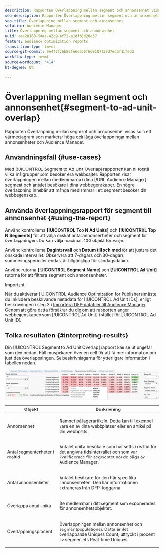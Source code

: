 ```yaml
---
description: Rapporten Överlappning mellan segment och annonsenhet visas som ett värmediagram som markerar höga och låga överlappningar mellan annonsenheter och Audience Manager.
seo-description: Rapporten Överlappning mellan segment och annonsenhet visas som ett värmediagram som markerar höga och låga överlappningar mellan annonsenheter och Audience Manager.
seo-title: Överlappning mellan segment och annonsenhet
solution: Audience Manager
title: Överlappning mellan segment och annonsenhet
uuid: aaa20163-58aa-42c9-8f72-a1dfb0d20e57
feature: audience optimization reports
translation-type: tm+mt
source-git-commit: 9e4f2f26b83fe6e5b6f669107239d7edaf11fed3
workflow-type: tm+mt
source-wordcount: '414'
ht-degree: 0%

---
```



# Överlappning mellan segment och annonsenhet{#segment-to-ad-unit-overlap}

Rapporten Överlappning mellan segment och annonsenhet visas som ett värmediagram som markerar höga och låga överlappningar mellan annonsenheter och Audience Manager.

## Användningsfall {#use-cases}

Med [!UICONTROL Segment to Ad Unit Overlap] rapporten kan ni förstå vilka målgrupper som besöker era webbsajter. Rapporten visar överlappningen mellan medlemmarna i dina [!DNL Audience Manager] segment och antalet besökare i dina webbegenskaper. En högre överlappning innebär att många medlemmar i ett segment besöker din webbegenskap.

## Använda överlappningsrapport för segment till annonsenhet {#using-the-report}

Använd kontrollerna **[!UICONTROL Top N Ad Units]** och **[!UICONTROL Top N Segments]** för att välja önskat antal annonsenheter och segment för överlappningen. Du kan välja maximalt 100 objekt för varje.

Använd kontrollerna **Dagintervall** och **Datum till och med** för att justera det önskade intervallet. Observera att 7-dagars och 30-dagars summeringsperioder endast är tillgängliga för söndagsdatum.

Använd rutorna **[!UICONTROL Segment Name]** och **[!UICONTROL Ad Unit]** rutorna för att filtrera segment och annonsenheter.

>[!IMPORTANT]
>
>När du aktiverar [!UICONTROL Audience Optimization for Publishers]måste du inkludera beskrivande metadata för [!UICONTROL Ad Unit IDs], enligt beskrivningen i steg 3 i [Importera DFP-datafiler till Audience Manager](../../../reporting/audience-optimization-reports/aor-publishers/import-dfp.md). Genom att göra detta försäkrar du dig om att rapporten anger webbegenskapen som [!UICONTROL Ad Unit] i stället för [!UICONTROL Ad Unit ID].

## Tolka resultaten {#interpreting-results}

Din [!UICONTROL Segment to Ad Unit Overlap] rapport kan se ut ungefär som den nedan. Håll muspekaren över en cell för att få mer information om just den överlappningen. Se beskrivningarna för ytterligare information i tabellen nedan.

![](assets/publisher_segment_ad_unit_overlap.png)

<table id="table_22340F45B1B94D3796174CB30A60E212"> 
 <thead> 
  <tr> 
   <th colname="col1" class="entry"> Objekt </th> 
   <th colname="col2" class="entry"> Beskrivning </th> 
  </tr>
 </thead>
 <tbody> 
  <tr> 
   <td colname="col1"> <p><span class="wintitle"> Annonsenhet </span> </p> </td> 
   <td colname="col2"> <p>Namnet på lagerartikeln. Detta kan till exempel vara en av dina webbplatser eller en artikel på din webbplats. </p> </td> 
  </tr> 
  <tr> 
   <td colname="col1"> <p><span class="wintitle"> Antal segmentenheter i realtid</span> </p> </td> 
   <td colname="col2"> <p>Antalet unika besökare som har setts i realtid för det angivna tidsintervallet och som var kvalificerade för segmentet när de sågs av <span class="keyword"> Audience Manager</span>. </p> </td> 
  </tr> 
  <tr> 
   <td colname="col1"> <p><span class="wintitle"> Antal annonsenheter</span> </p> </td> 
   <td colname="col2"> <p>Antalet besökare för den här specifika annonsenheten. Den här informationen extraheras från DFP-loggarna. </p> </td> 
  </tr> 
  <tr> 
   <td colname="col1"> <p><span class="wintitle"> Överlappa antal unika</span> </p> </td> 
   <td colname="col2"> <p>De medlemmar i ditt segment som exponerades för annonsenhetsobjektet. </p> </td> 
  </tr> 
  <tr> 
   <td colname="col1"> <p><span class="wintitle"> Överlappningsprocent</span> </p> </td> 
   <td colname="col2"> <p>Överlappningen mellan annonsenhet och segmentpopulationer. Detta är det <span class="wintitle"> överlappande Uniques Count</span>, uttryckt i procent av segmentets <span class="wintitle"> Real Time Uniques</span>. </p> </td> 
  </tr> 
 </tbody> 
</table>

